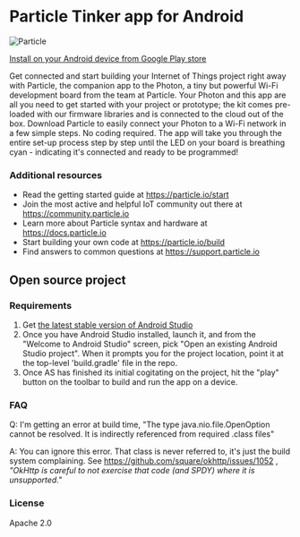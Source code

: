 # Particle Tinker app for Android

![Particle](http://oi60.tinypic.com/116jd51.jpg)

[Install on your Android device from Google Play store](https://play.google.com/store/apps/details?id=io.particle.android.app)

Get connected and start building your Internet of Things project right away with Particle, the companion app to the Photon, a tiny but powerful Wi-Fi development board from the team at Particle. Your Photon and this app are all you need to get started with your project or prototype; the kit comes pre-loaded with our firmware libraries and is connected to the cloud out of the box.
Download Particle to easily connect your Photon to a Wi-Fi network in a few simple steps. No coding required. The app will take you through the entire set-up process step by step until the LED on your board is breathing cyan - indicating it's connected and ready to be programmed!

### Additional resources
* Read the getting started guide at https://particle.io/start
* Join the most active and helpful IoT community out there at https://community.particle.io
* Learn more about Particle syntax and hardware at https://docs.particle.io
* Start building your own code at https://particle.io/build
* Find answers to common questions at https://support.particle.io

## Open source project

### Requirements

1. Get [the latest stable version of Android Studio](https://developer.android.com/studio/)
2. Once you have Android Studio installed, launch it, and from the "Welcome to 
Android Studio" screen, pick "Open an existing Android Studio project".  When it prompts 
you for the project location, point it at the top-level 'build.gradle' file in the repo.
3. Once AS has finished its initial cogitating on the project, hit the "play" button on 
the toolbar to build and run the app on a device.


### FAQ

Q: I'm getting an error at build time, "The type java.nio.file.OpenOption cannot be resolved. It
is indirectly referenced from required .class files"

A: You can ignore this error.  That class is never referred to, it's just the build system
complaining.  See https://github.com/square/okhttp/issues/1052 ,
 _"OkHttp is careful to not exercise that code (and SPDY) where it is unsupported."_

### License
Apache 2.0

